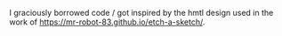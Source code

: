 I graciously borrowed code / got inspired by the hmtl design used in the work of https://mr-robot-83.github.io/etch-a-sketch/. 